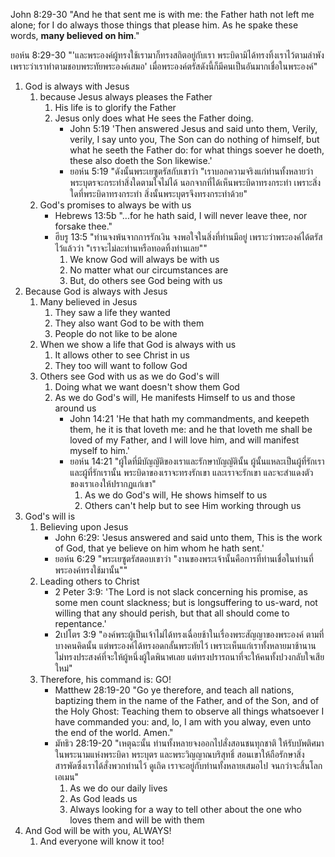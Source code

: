 
John 8:29-30 "And he that sent me is with me: the Father hath not left me alone; for I do always those things that please him. As he spake these words, **many believed on him**."

ยอห์น 8:29-30 "'และพระองค์ผู้ทรงใช้เรามาก็ทรงสถิตอยู่กับเรา พระบิดามิได้ทรงทิ้งเราไว้ตามลำพัง เพราะว่าเราทำตามชอบพระทัยพระองค์เสมอ' เมื่อพระองค์ตรัสดังนี้ก็มีคนเป็นอันมากเชื่อในพระองค์"

1. God is always with Jesus
    1. because Jesus always pleases the Father
        1. His life is to glorify the Father
        2. Jesus only does what He sees the Father doing.
            - John 5:19 'Then answered Jesus and said unto them, Verily, verily, I say unto you, The Son can do nothing of himself, but what he seeth the Father do: for what things soever he doeth, these also doeth the Son likewise.'
            - ยอห์น 5:19 "ดังนั้นพระเยซูตรัสกับเขาว่า "เราบอกความจริงแก่ท่านทั้งหลายว่า พระบุตรจะกระทำสิ่งใดตามใจไม่ได้ นอกจากที่ได้เห็นพระบิดาทรงกระทำ เพราะสิ่งใดที่พระบิดาทรงกระทำ สิ่งนั้นพระบุตรจึงทรงกระทำด้วย"
    2. God's promises to always be with us
        - Hebrews 13:5b "...for he hath said, I will never leave thee, nor forsake thee."
        - ฮีบรู 13:5 "ท่านจงพ้นจากการรักเงิน จงพอใจในสิ่งที่ท่านมีอยู่ เพราะว่าพระองค์ได้ตรัสไว้แล้วว่า "เราจะไม่ละท่านหรือทอดทิ้งท่านเลย""
            1. We know God will always be with us
            2. No matter what our circumstances are
            3. But, do others see God being with us
2. Because God is always with Jesus
    1. Many believed in Jesus
        1. They saw a life they wanted
        2. They also want God to be with them
        3. People do not like to be alone
    2. When we show a life that God is always with us
        1. It allows other to see Christ in us
        2. They too will want to follow God
    3. Others see God with us as we do God's will
        1. Doing what we want doesn't show them God
        2. As we do God's will, He manifests Himself to us and those around us
            - John 14:21 'He that hath my commandments, and keepeth them, he it is that loveth me: and he that loveth me shall be loved of my Father, and I will love him, and will manifest myself to him.'
            - ยอห์น 14:21 "ผู้ใดที่มีบัญญัติของเราและรักษาบัญญัตินั้น ผู้นั้นแหละเป็นผู้ที่รักเรา และผู้ที่รักเรานั้น พระบิดาของเราจะทรงรักเขา และเราจะรักเขา และจะสำแดงตัวของเราเองให้ปรากฏแก่เขา"
                1. As we do God's will, He shows himself to us
                2. Others can't help but to see Him working through us
3. God's will is
    1. Believing upon Jesus
        - John 6:29: 'Jesus answered and said unto them, This is the work of God, that ye believe on him whom he hath sent.'
        - ยอห์น 6:29 "พระเยซูตรัสตอบเขาว่า "งานของพระเจ้านั้นคือการที่ท่านเชื่อในท่านที่พระองค์ทรงใช้มานั้น""
    2. Leading others to Christ
        - 2 Peter 3:9: 'The Lord is not slack concerning his promise, as some men count slackness; but is longsuffering to us-ward, not willing that any should perish, but that all should come to repentance.'
        - 2เปโตร 3:9 "องค์พระผู้เป็นเจ้าไม่ได้ทรงเฉื่อยช้าในเรื่องพระสัญญาของพระองค์ ตามที่บางคนคิดนั้น แต่พระองค์ได้ทรงอดกลั้นพระทัยไว้ เพราะเห็นแก่เราทั้งหลายมาช้านาน ไม่ทรงประสงค์ที่จะให้ผู้หนึ่งผู้ใดพินาศเลย แต่ทรงปรารถนาที่จะให้คนทั้งปวงกลับใจเสียใหม่"
    3. Therefore, his command is: GO!
        - Matthew 28:19-20 "Go ye therefore, and teach all nations, baptizing them in the name of the Father, and of the Son, and of the Holy Ghost: Teaching them to observe all things whatsoever I have commanded you: and, lo, I am with you alway, even unto the end of the world. Amen."
        - มัทธิว 28:19-20 "เหตุฉะนั้น ท่านทั้งหลายจงออกไปสั่งสอนชนทุกชาติ ให้รับบัพติศมาในพระนามแห่งพระบิดา พระบุตร และพระวิญญาณบริสุทธิ์ สอนเขาให้ถือรักษาสิ่งสารพัดซึ่งเราได้สั่งพวกท่านไว้ ดูเถิด เราจะอยู่กับท่านทั้งหลายเสมอไป จนกว่าจะสิ้นโลก เอเมน"
            1. As we do our daily lives
            2. As God leads us
            3. Always looking for a way to tell other about the one who loves them and will be with them
4. And God will be with you, ALWAYS!
    1. And everyone will know it too!